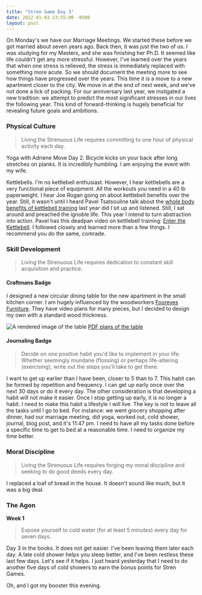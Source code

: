```yaml
---
title: "Stren Game Day 3"
date: 2022-01-03 23:55:00 -0500
layout: post
---
```


On Monday's we have our Marriage Meetings. We started these before we got married about seven years ago. Back then, it was just the two of us. I was studying for my Masters, and she was finishing her Ph.D. It seemed like life couldn't get any more stressful. However, I've learned over the years that when one stress is relieved, the stress is immediately replaced with something more acute. So we should document the meeting more to see how things have progressed over the years. This time it is a move to a new apartment closer to the city. We move in at the end of next week, and we've not done a lick of packing. For our anniversary last year, we instigated a new tradition: we attempt to predict the most significant stresses in our lives the following year. This kind of forward-thinking is hugely beneficial for revealing future goals and ambitions. 

### Physical Culture
> Living the Strenuous Life requires committing to one hour of physical activity each day.

Yoga with Adriene Move Day 2. Bicycle kicks on your back after long stretches on planks. It is incredibly humbling. I am enjoying the event with my wife.

Kettlebells. I'm no kettlebell enthusiast. However, I hear kettlebells are a very functional piece of equipment. All the workouts you need in a 40 lb paperweight. I hear Joe Rogan going on about kettlebell benefits over the year. Still, it wasn't until I heard Pavel Tsatsouline talk about the [whole body benefits of kettlebell training](https://www.youtube.com/watch?v=PWESVqOwMHw) last year did I sit up and listened. Still, I sat around and preached the ignoble life. This year I intend to turn abstraction into action. Pavel has this deadpan video on kettlebell training: [Enter the Kettlebell](https://www.youtube.com/watch?v=cKx8xE8jJZs). I followed closely and learned more than a few things. I recommend you do the same, comrade.

### Skill Development
> Living the Strenuous Life requires dedication to constant skill acquisition and practice.

#### Craftmans Badge
I designed a new circular dining table for the new apartment in the small kitchen corner. I am hugely influenced by the woodworkers [Foureyes Furniture](https://www.foureyesfurniture.com/). They have video plans for many pieces, but I decided to design my own with a standard wood thickness. 

![A rendered image of the table](/assets/images/2022-01-03-kitchen-nook-table.png)
[PDF plans of the table](/assets/kitchen-nook-table-drawing.pdf)

#### Journaling Badge
> Decide on one positive habit you'd like to implement in your life. Whether seemingly mundane (flossing) or perhaps life-altering (exercising), write out the steps you'll take to get there.

I want to get up earlier than I have been, closer to 5 than to 7. This habit can be formed by repetition and frequency. I can get up early once over the next 30 days or do it every day. The other consideration is that developing a habit will not make it easier. Once I stop getting up early, it is no longer a habit. I need to make this habit a lifestyle I will live. The key is not to leave all the tasks until I go to bed. For instance: we went grocery shopping after dinner, had our marriage meeting, did yoga, worked out, cold shower, journal, blog post, and it's 11:47 pm. I need to have all my tasks done before a specific time to get to bed at a reasonable time. I need to organize my time better.

### Moral Discipline
> Living the Strenuous Life requires forging my moral discipline and seeking to do good deeds every day.

I replaced a loaf of bread in the house. It doesn't sound like much, but it was a big deal.

### The Agon
**Week 1**
> Expose yourself to cold water (for at least 5 minutes) every day for seven days.

Day 3 in the books. It does not get easier. I've been leaving them later each day. A late cold shower helps you sleep better, and I've been restless these last few days. Let's see if it helps.
I just heard yesterday that I need to do another five days of cold showers to earn the bonus points for Stren Games. 


Oh, and I got my booster this evening.